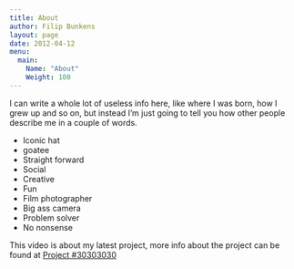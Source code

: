 ```yaml
---
title: About
author: Filip Bunkens
layout: page
date: 2012-04-12
menu:
  main:
    Name: "About"
    Weight: 100
---
```



I can write a whole lot of useless info here, like where I was born, how I grew up and so on, but instead I’m just going to tell you how other people describe me in a couple of words.

*   Iconic hat
*   goatee
*   Straight forward
*   Social
*   Creative
*   Fun
*   Film photographer
*   Big ass camera
*   Problem solver
*   No nonsense


This video is about my latest project, more info about the project can be found at [Project #30303030](http://www.project-30303030.com "Project #30303030")
